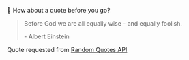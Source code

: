📣 How about a quote before you go?

> Before God we are all equally wise - and equally foolish.
>
> <p>- Albert Einstein</p>

Quote requested from [Random Quotes API](https://github.com/lukePeavey/quotable)
